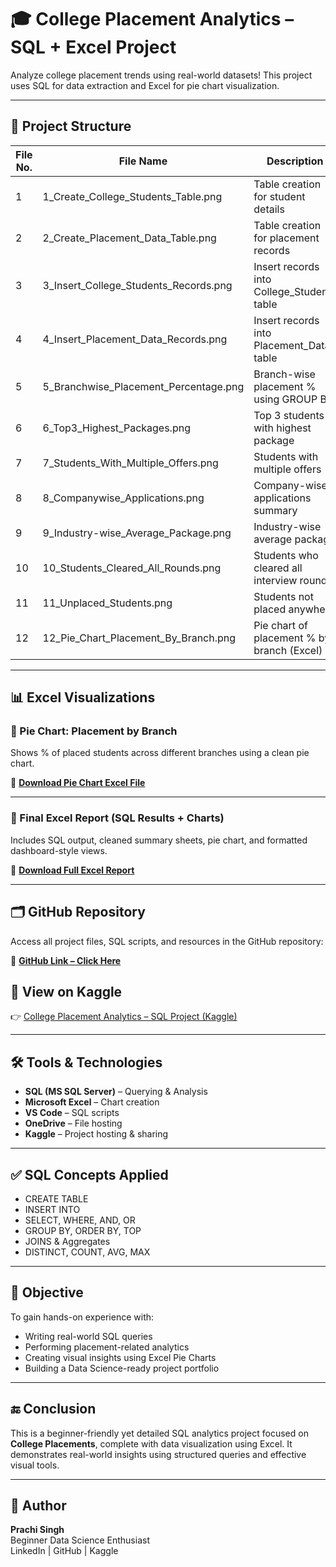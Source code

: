 # 🎓 College Placement Analytics – SQL + Excel Project

Analyze college placement trends using real-world datasets! This project uses SQL for data extraction and Excel for pie chart visualization.

---

## 📁 Project Structure

| File No. | File Name                                | Description                                   |
|----------|-------------------------------------------|-----------------------------------------------|
| 1        | 1_Create_College_Students_Table.png       | Table creation for student details            |
| 2        | 2_Create_Placement_Data_Table.png         | Table creation for placement records          |
| 3        | 3_Insert_College_Students_Records.png     | Insert records into College_Students table    |
| 4        | 4_Insert_Placement_Data_Records.png       | Insert records into Placement_Data table      |
| 5        | 5_Branchwise_Placement_Percentage.png     | Branch-wise placement % using GROUP BY        |
| 6        | 6_Top3_Highest_Packages.png               | Top 3 students with highest package           |
| 7        | 7_Students_With_Multiple_Offers.png       | Students with multiple offers                 |
| 8        | 8_Companywise_Applications.png            | Company-wise applications summary             |
| 9        | 9_Industry-wise_Average_Package.png       | Industry-wise average package                 |
| 10       | 10_Students_Cleared_All_Rounds.png        | Students who cleared all interview rounds     |
| 11       | 11_Unplaced_Students.png                  | Students not placed anywhere                  |
| 12       | 12_Pie_Chart_Placement_By_Branch.png      | Pie chart of placement % by branch (Excel)    |


---

## 📊 Excel Visualizations

### 🔸 Pie Chart: Placement by Branch  
Shows % of placed students across different branches using a clean pie chart.

🔗 **[Download Pie Chart Excel File](https://1drv.ms/x/c/6ac78334c96d912a/EZDhORXY8U1Ivuoo8X_8uAEBAQP5IhRnpGfWOe-spa-03w?e=unKosH)**

---

### 🔸 Final Excel Report (SQL Results + Charts)  
Includes SQL output, cleaned summary sheets, pie chart, and formatted dashboard-style views.

🔗 **[Download Full Excel Report](https://1drv.ms/x/c/6ac78334c96d912a/ESAhn2AAEwZCrhRWzp7tJCEBwWkd9cfPg-pAbiEnalJ6gg?e=0zxUeC)**

---

## 🗂️ GitHub Repository

Access all project files, SQL scripts, and resources in the GitHub repository:

🔗 **[GitHub Link – Click Here](https://github.com/prachi-singh-ds/College_Placement_SQL_Project)**


## 🔗 View on Kaggle
👉 [College Placement Analytics – SQL Project (Kaggle)](https://www.kaggle.com/datasets/prachisingh29ds/college-placement-analytics-sql-project)


---


## 🛠️ Tools & Technologies

- **SQL (MS SQL Server)** – Querying & Analysis  
- **Microsoft Excel** – Chart creation  
- **VS Code** – SQL scripts  
- **OneDrive** – File hosting  
- **Kaggle** – Project hosting & sharing  

---

## ✅ SQL Concepts Applied

- CREATE TABLE  
- INSERT INTO  
- SELECT, WHERE, AND, OR  
- GROUP BY, ORDER BY, TOP  
- JOINS & Aggregates  
- DISTINCT, COUNT, AVG, MAX  

---

## 🧠 Objective

To gain hands-on experience with:
- Writing real-world SQL queries  
- Performing placement-related analytics  
- Creating visual insights using Excel Pie Charts  
- Building a Data Science-ready project portfolio  

---
## 🔚 Conclusion

This is a beginner-friendly yet detailed SQL analytics project focused on **College Placements**, complete with data visualization using Excel. It demonstrates real-world insights using structured queries and effective visual tools.

---


## 📌 Author

**Prachi Singh**  
Beginner Data Science Enthusiast  
LinkedIn | GitHub | Kaggle  
